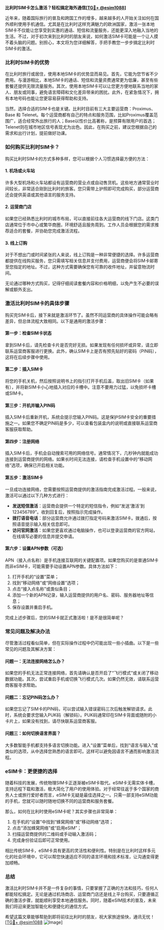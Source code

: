**比利时SIM卡怎么激活？轻松搞定海外通信[[TG💪+ @esim1088](https://t.me/s/esim1088)]**

近年来，随着国际旅行的普及和跨国工作的增多，越来越多的人开始关注如何在国外顺利使用手机通信。尤其是在比利时这样充满魅力的欧洲国家，激活一张本地SIM卡不仅能让您享受到实惠的通话、短信和流量服务，还能更深入地融入当地的生活。不过，对于初次来到比利时的朋友来说，如何激活SIM卡可能是一个让人摸不着头脑的问题。别担心，本文将为您详细解答，手把手教您一步步搞定比利时SIM卡的激活。

### 比利时SIM卡的优势

在比利时旅行或居住，使用本地SIM卡的优势显而易见。首先，它能为您节省不少费用。与漫游相比，本地SIM卡的通话、短信和流量资费通常更为低廉，甚至有些套餐还提供无限流量服务。其次，使用本地SIM卡可以让您更方便地联系当地的家人、朋友或同事，避免语言障碍和文化差异带来的困扰。此外，在紧急情况下，拥有本地号码也能让您更容易获得帮助和支持。

当然，选择合适的SIM卡也是关键。比利时目前有三大主要运营商：Proximus、Base 和 Telenet。每个运营商都有自己的特点和服务范围，比如Proximus覆盖范围广，适合经常外出旅行的人；Base以性价比高著称，是预算有限用户的首选；Telenet则在城市地区信号表现尤为出色。因此，在购买之前，建议您根据自己的需求和出行计划，提前做好功课。

### 如何购买比利时SIM卡？

购买比利时SIM卡的方式多种多样，您可以根据个人习惯选择最方便的方法：

#### 1. **机场或火车站**
许多大型机场和火车站都设有运营商的营业点或自动售货机。这些地方通常营业时间较长，非常适合刚到比利时的旅客。您只需带上护照即可完成购买，部分运营商还会提供英语或其他语言的服务支持。

#### 2. **运营商门店**
如果您已经熟悉比利时的城市布局，可以直接前往各大运营商的线下门店。这类门店通常位于市中心或繁华商圈，环境舒适且服务周到。工作人员会根据您的需求推荐适合的套餐，并协助您完成激活流程。

#### 3. **线上订购**
对于不想出门或时间紧张的人来说，线上订购是一种非常便捷的选择。许多运营商都提供在线购买服务，您只需填写相关信息并支付费用，运营商便会将SIM卡邮寄至您指定的地址。不过，这种方式需要确保您有可靠的收件地址，并留意物流时间。

无论通过哪种方式购买，记得仔细阅读套餐内容和价格明细，以免产生不必要的误解或额外支出。

### 激活比利时SIM卡的具体步骤

购买完SIM卡后，接下来就是激活环节了。虽然不同运营商的具体操作可能会略有差异，但总体流程大致相同。以下是通用的激活步骤：

#### 第一步：检查SIM卡状态
拿到SIM卡后，请先检查卡片是否完好无损。如果发现有任何损坏或异常，请立即联系运营商客服进行更换。此外，确认SIM卡上是否有预先贴好的密码（PIN码），这将在后续步骤中使用。

#### 第二步：插入SIM卡
将您的手机关机，然后按照说明书上的指引打开手机后盖，取出旧SIM卡（如果有），并将新SIM卡小心地插入对应的卡槽中。注意不要用力过猛，以免损坏卡槽或SIM卡。

#### 第三步：开机并输入PIN码
插入SIM卡后重新开机，系统会提示您输入PIN码。这是保护SIM卡安全的重要措施之一。如果您不确定PIN码是多少，可以查看包装盒内的说明或直接联系运营商客服获取帮助。

#### 第四步：注册网络
插入SIM卡后，手机会自动搜索可用的网络信号。通常情况下，几秒钟内就能成功连接到运营商提供的网络。如果长时间无法连接，请检查手机设置中的“移动网络”选项，确保已开启相关功能。

#### 第五步：激活SIM卡
一旦成功连接网络，您需要按照运营商提供的激活指南完成激活过程。一般来说，激活可以通过以下几种方式进行：
- **发送短信激活**：运营商会提供一个特定的短信指令，例如“发送‘激活’到123456789”。收到回复后，按照指示完成操作。
- **拨打语音电话**：部分运营商允许通过拨打指定号码来激活SIM卡。拨通后，按照语音提示输入相关信息即可。
- **访问官网激活**：如果您更喜欢通过电脑操作，也可以登录运营商的官方网站，在线填写必要的信息并提交申请。

#### 第六步：设置APN参数（可选）
APN（接入点名称）是手机连接互联网的关键配置项。如果您购买的是普通SIM卡而非eSIM卡，可能需要手动设置APN参数。具体方法如下：
1. 打开手机的“设置”菜单；
2. 找到“移动网络”或“网络设置”选项；
3. 点击“接入点名称”或类似条目；
4. 添加一个新的APN记录，输入运营商提供的用户名、密码、服务器地址等信息；
5. 保存设置并重启手机。

完成上述步骤后，您的SIM卡就正式激活啦！是不是很简单呢？

### 常见问题及解决办法

尽管激活过程看似简单，但在实际操作过程中仍可能出现一些小插曲。以下是一些常见的问题及其解决方案：

#### 问题一：无法连接网络怎么办？
如果您的手机无法正常连接网络，首先请确认是否开启了“飞行模式”或关闭了移动数据功能。其次，尝试重启手机或切换飞行模式几次。如果仍然无效，请联系运营商客服寻求帮助。

#### 问题二：忘记PIN码怎么办？
如果您忘记了SIM卡的PIN码，可以尝试输入错误密码三次后触发解锁请求。此时，系统会要求您输入PUK码（解锁码）。PUK码通常印在SIM卡背面或随附的小卡片上，如果没有找到，请尽快联系运营商客服。

#### 问题三：如何切换语言界面？
大多数智能手机都支持多语言切换功能。进入“设置”菜单后，找到“语言与输入”或类似的选项，从中选择您熟悉的语言即可。这样可以避免因语言不通而影响激活流程。

### eSIM卡：更便捷的选择

随着科技的发展，传统物理SIM卡正逐渐被eSIM卡取代。eSIM卡无需实体卡槽，支持远程下载和激活，极大简化了用户的使用体验。对于经常往返于多个国家的商务人士或旅行爱好者而言，eSIM卡无疑是最佳选择之一。只需一部支持eSIM功能的手机，您就可以随时随地切换不同的运营商和服务套餐。

那么，如何在比利时使用eSIM卡呢？其实步骤也非常简单：
1. 在手机的“设置”中找到“蜂窝网络”或“移动网络”选项；
2. 点击“添加蜂窝网络”或“启用eSIM”；
3. 扫描运营商提供的二维码或手动输入激活码；
4. 完成身份验证后即可正常使用。

相比传统SIM卡，eSIM卡具有更高的灵活性和便利性。特别是在比利时这样多元化的社会环境中，它可以帮您快速适应不同的语言环境和技术标准，让沟通变得更加顺畅。

### 总结

激活比利时SIM卡并不是一件复杂的事情，只要掌握了正确的方法和技巧，任何人都能轻松搞定。无论是通过机场商店、运营商门店还是线上平台购买，只要遵循正确的激活步骤，就能顺利享受本地通信服务。同时，随着eSIM技术的普及，未来我们将迎来更加智能化和便捷化的通信方式。

希望这篇文章能够帮助到即将前往比利时的朋友，祝大家旅途愉快，通讯无忧！[[TG💪+ @esim1088](https://t.me/s/esim1088) ![Image](https://i.postimg.cc/4NQfJmqS/Snipaste-2025-05-13-00-14-12.png)]